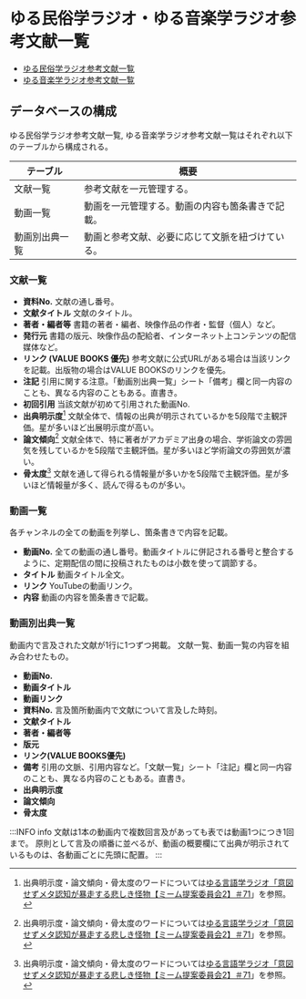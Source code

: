 # ゆる民俗学ラジオ・ゆる音楽学ラジオ参考文献一覧

- [ゆる民俗学ラジオ参考文献一覧](https://docs.google.com/spreadsheets/d/1VD_IeGuFJMMIn4TWTwWmu7EZXFUDUCNVL_RxVCoXTi0/edit#gid=0)
- [ゆる音楽学ラジオ参考文献一覧](https://docs.google.com/spreadsheets/d/1BBnRDZjznC0IsGdwzJzfae6-uLb8VZTUZtW4eLJT72U/edit?gid=0#gid=0)

## データベースの構成

ゆる民俗学ラジオ参考文献一覧, ゆる音楽学ラジオ参考文献一覧はそれぞれ以下のテーブルから構成される。

| テーブル | 概要 |
| - | - |
| 文献一覧 | 参考文献を一元管理する。|
| 動画一覧 | 動画を一元管理する。動画の内容も箇条書きで記載。|
| 動画別出典一覧 | 動画と参考文献、必要に応じて文脈を紐づけている。|

### 文献一覧

- **資料No.** 文献の通し番号。
- **文献タイトル** 文献のタイトル。
- **著者・編者等** 書籍の著者・編者、映像作品の作者・監督（個人）など。
- **発行元** 書籍の版元、映像作品の配給者、インターネット上コンテンツの配信媒体など。
- **リンク (VALUE BOOKS 優先)** 参考文献に公式URLがある場合は当該リンクを記載。出版物の場合はVALUE BOOKSのリンクを優先。
- **注記** 引用に関する注意。「動画別出典一覧」シート「備考」欄と同一内容のことも、異なる内容のこともある。直書き。
- **初回引用** 当該文献が初めて引用された動画No.
- **出典明示度**[^1] 文献全体で、情報の出典が明示されているかを5段階で主観評価。星が多いほど出展明示度が高い。
- **論文傾向**[^1] 文献全体で、特に著者がアカデミア出身の場合、学術論文の雰囲気を残しているかを5段階で主観評価。星が多いほど学術論文の雰囲気が濃い。
- **骨太度**[^1] 文献を通して得られる情報量が多いかを5段階で主観評価。星が多いほど情報量が多く、読んで得るものが多い。

[^1]: 出典明示度・論文傾向・骨太度のワードについては[ゆる言語学ラジオ「意図せずメタ認知が暴走する悲しき怪物【ミーム提案委員会2】＃71](https://www.youtube.com/watch?v=sj7eer2tArs)」を参照。

### 動画一覧

各チャンネルの全ての動画を列挙し、箇条書きで内容を記載。

- **動画No.** 全ての動画の通し番号。動画タイトルに併記される番号と整合するように、定期配信の間に投稿されたものは小数を使って調節する。
- **タイトル** 動画タイトル全文。
- **リンク** YouTubeの動画リンク。
- **内容** 動画の内容を箇条書きで記載。

### 動画別出典一覧

動画内で言及された文献が1行に1つずつ掲載。
文献一覧、動画一覧の内容を組み合わせたもの。

- **動画No.**
- **動画タイトル**
- **動画リンク**
- **資料No.** 言及箇所動画内で文献について言及した時刻。
- **文献タイトル**
- **著者・編者等**
- **版元**
- **リンク(VALUE BOOKS優先)**
- **備考** 引用の文脈、引用内容など。「文献一覧」シート「注記」欄と同一内容のことも、異なる内容のこともある。直書き。
- **出典明示度**
- **論文傾向**
- **骨太度**

:::INFO info
文献は1本の動画内で複数回言及があっても表では動画1つにつき1回まで。
原則として言及の順番に並べるが、動画の概要欄にて出典が明示されているものは、各動画ごとに先頭に配置。
:::
